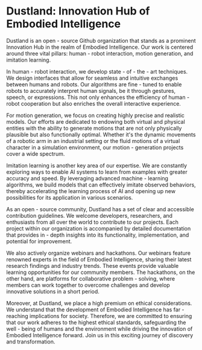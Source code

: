 # Dustland: Innovation Hub of Embodied Intelligence

Dustland is an open - source Github organization that stands as a prominent Innovation Hub in the realm of Embodied Intelligence. Our work is centered around three vital pillars: human - robot interaction, motion generation, and imitation learning.

In human - robot interaction, we develop state - of - the - art techniques. We design interfaces that allow for seamless and intuitive exchanges between humans and robots. Our algorithms are fine - tuned to enable robots to accurately interpret human signals, be it through gestures, speech, or expressions. This not only enhances the efficiency of human - robot cooperation but also enriches the overall interactive experience.

For motion generation, we focus on creating highly precise and realistic models. Our efforts are dedicated to endowing both virtual and physical entities with the ability to generate motions that are not only physically plausible but also functionally optimal. Whether it's the dynamic movements of a robotic arm in an industrial setting or the fluid motions of a virtual character in a simulation environment, our motion - generation projects cover a wide spectrum.

Imitation learning is another key area of our expertise. We are constantly exploring ways to enable AI systems to learn from examples with greater accuracy and speed. By leveraging advanced machine - learning algorithms, we build models that can effectively imitate observed behaviors, thereby accelerating the learning process of AI and opening up new possibilities for its application in various scenarios.

As an open - source community, Dustland has a set of clear and accessible contribution guidelines. We welcome developers, researchers, and enthusiasts from all over the world to contribute to our projects. Each project within our organization is accompanied by detailed documentation that provides in - depth insights into its functionality, implementation, and potential for improvement.

We also actively organize webinars and hackathons. Our webinars feature renowned experts in the field of Embodied Intelligence, sharing their latest research findings and industry trends. These events provide valuable learning opportunities for our community members. The hackathons, on the other hand, are platforms for collaborative problem - solving, where members can work together to overcome challenges and develop innovative solutions in a short period.

Moreover, at Dustland, we place a high premium on ethical considerations. We understand that the development of Embodied Intelligence has far - reaching implications for society. Therefore, we are committed to ensuring that our work adheres to the highest ethical standards, safeguarding the well - being of humans and the environment while driving the innovation of Embodied Intelligence forward. Join us in this exciting journey of discovery and transformation.

